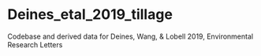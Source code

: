 # Deines_etal_2019_tillage
Codebase and derived data for Deines, Wang, &amp; Lobell 2019, Environmental Research Letters
